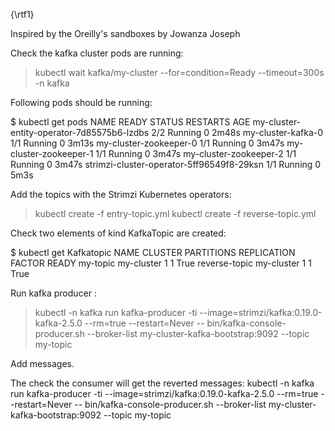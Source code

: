 {\rtf1}

Inspired by the Oreilly's sandboxes by Jowanza Joseph

Check the kafka cluster pods are running:
> kubectl wait kafka/my-cluster --for=condition=Ready --timeout=300s -n kafka

Following pods should be running:

$ kubectl get pods
NAME                                         READY   STATUS    RESTARTS   AGE
my-cluster-entity-operator-7d85575b6-lzdbs   2/2     Running   0          2m48s
my-cluster-kafka-0                           1/1     Running   0          3m13s
my-cluster-zookeeper-0                       1/1     Running   0          3m47s
my-cluster-zookeeper-1                       1/1     Running   0          3m47s
my-cluster-zookeeper-2                       1/1     Running   0          3m47s
strimzi-cluster-operator-5ff96549f8-29ksn    1/1     Running   0          5m3s


Add the topics with the Strimzi Kubernetes operators:
> kubectl create -f entry-topic.yml
> kubectl create -f reverse-topic.yml

Check two elements of kind KafkaTopic are created:

$ kubectl get Kafkatopic
NAME            CLUSTER      PARTITIONS   REPLICATION FACTOR   READY
my-topic        my-cluster   1            1                    True
reverse-topic   my-cluster   1            1                    True


Run kafka producer :
> kubectl -n kafka run kafka-producer -ti --image=strimzi/kafka:0.19.0-kafka-2.5.0 --rm=true --restart=Never -- bin/kafka-console-producer.sh --broker-list my-cluster-kafka-bootstrap:9092 --topic my-topic

Add messages. 

The check the consumer will get the reverted messages:
kubectl -n kafka run kafka-producer -ti --image=strimzi/kafka:0.19.0-kafka-2.5.0 --rm=true --restart=Never -- bin/kafka-console-producer.sh --broker-list my-cluster-kafka-bootstrap:9092 --topic my-topic

